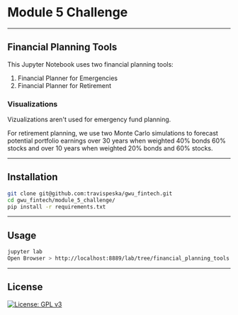 # Module 5 Challenge

---

## Financial Planning Tools

This Jupyter Notebook uses two financial planning tools:

1. Financial Planner for Emergencies
2. Financial Planner for Retirement

### Visualizations

Vizualizations aren't used for emergency fund planning.

For retirement planning, we use two Monte Carlo simulations to forecast potential portfolio earnings over 30 years when weighted 40% bonds 60% stocks and over 10 years when weighted 20% bonds and 60% stocks.

---

## Installation

```sh
git clone git@github.com:travispeska/gwu_fintech.git
cd gwu_fintech/module_5_challenge/
pip install -r requirements.txt
```

---

## Usage

```sh
jupyter lab
Open Browser > http://localhost:8889/lab/tree/financial_planning_tools.ipynb
```

---

## License

[![License: GPL v3](https://img.shields.io/badge/License-GPLv3-blue.svg)](https://www.gnu.org/licenses/gpl-3.0)
